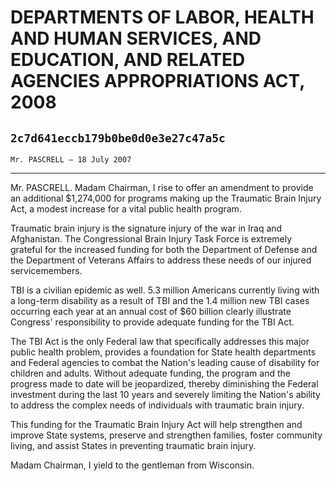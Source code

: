 # DEPARTMENTS OF LABOR, HEALTH AND HUMAN SERVICES, AND EDUCATION, AND  RELATED AGENCIES APPROPRIATIONS ACT, 2008
## `2c7d641eccb179b0be0d0e3e27c47a5c`
`Mr. PASCRELL — 18 July 2007`

---


Mr. PASCRELL. Madam Chairman, I rise to offer an amendment to provide 
an additional $1,274,000 for programs making up the Traumatic Brain 
Injury Act, a modest increase for a vital public health program.

Traumatic brain injury is the signature injury of the war in Iraq and 
Afghanistan. The Congressional Brain Injury Task Force is extremely 
grateful for the increased funding for both the Department of Defense 
and the Department of Veterans Affairs to address these needs of our 
injured servicemembers.

TBI is a civilian epidemic as well. 5.3 million Americans currently 
living with a long-term disability as a result of TBI and the 1.4 
million new TBI cases occurring each year at an annual cost of $60 
billion clearly illustrate Congress' responsibility to provide adequate 
funding for the TBI Act.

The TBI Act is the only Federal law that specifically addresses this 
major public health problem, provides a foundation for State health 
departments and Federal agencies to combat the Nation's leading cause 
of disability for children and adults. Without adequate funding, the 
program and the progress made to date will be jeopardized, thereby 
diminishing the Federal investment during the last 10 years and 
severely limiting the Nation's ability to address the complex needs of 
individuals with traumatic brain injury.

This funding for the Traumatic Brain Injury Act will help strengthen 
and improve State systems, preserve and strengthen families, foster 
community living, and assist States in preventing traumatic brain 
injury.

Madam Chairman, I yield to the gentleman from Wisconsin.